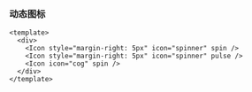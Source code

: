### 动态图标

<!--start-code-->

```vue
<template>
  <div>
    <Icon style="margin-right: 5px" icon="spinner" spin />
    <Icon style="margin-right: 5px" icon="spinner" pulse />
    <Icon icon="cog" spin />
  </div>
</template>
```

<!--end-code-->
